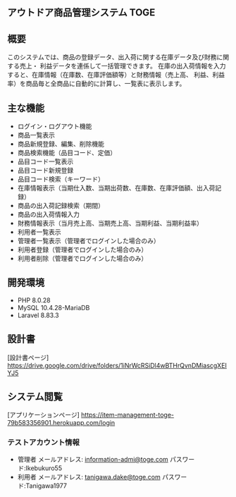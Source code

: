 ## アウトドア商品管理システム TOGE

## 概要
このシステムでは、商品の登録データ、出入荷に関する在庫データ及び財務に関する売上・
利益データを連係して一括管理できます。
在庫の出入荷情報を入力すると、在庫情報（在庫数、在庫評価額等）と財務情報（売上高、
利益、利益率）を商品毎と全商品に自動的に計算し、一覧表に表示します。

## 主な機能
* ログイン・ログアウト機能
* 商品一覧表示
* 商品新規登録、編集、削除機能
* 商品検索機能（品目コード、定価）
* 品目コード一覧表示
* 品目コード新規登録
* 品目コード検索（キーワード）
* 在庫情報表示（当期仕入数、当期出荷数、在庫数、在庫評価額、出入荷記録）
* 商品の出入荷記録検索（期間）
* 商品の出入荷情報入力
* 財務情報表示（当月売上高、当期売上高、当期利益、当期利益率）
* 利用者一覧表示
* 管理者一覧表示（管理者でログインした場合のみ）
* 利用者登録（管理者でログインした場合のみ）
* 利用者削除（管理者でログインした場合のみ）

## 開発環境
* PHP 8.0.28
* MySQL 10.4.28-MariaDB
* Laravel 8.83.3

## 設計書
[設計書ページ]  https://drive.google.com/drive/folders/1iNrWcRSiDl4wBTHrQvnDMiascgXEIYJ5

## システム閲覧
[アプリケーションページ] https://item-management-toge-79b583356901.herokuapp.com/login


### テストアカウント情報
* 管理者
  メールアドレス: information-admi@toge.com
  パスワード:Ikebukuro55 
* 利用者
  メールアドレス: tanigawa.dake@toge.com
  パスワード:Tanigawa1977 

